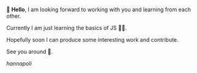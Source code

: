 👋 **Hello**, I am looking forward to working with you and learning from each other.

Currently I am just learning the basics of JS 👩‍💻.

Hopefully soon I can produce some interesting work and contribute.

See you around 🙂.

*hannapoli*

<!---
hannapoli/hannapoli is a ✨ special ✨ repository because its `README.md` (this file) appears on your GitHub profile.
You can click the Preview link to take a look at your changes.
--->
